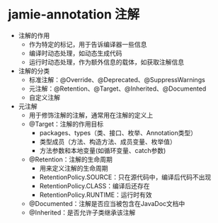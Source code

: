 # jamie-annotation 注解
- 注解的作用
    - 作为特定的标记，用于告诉编译器一些信息
    - 编译时动态处理，如动态生成代码
    - 运行时动态处理，作为额外信息的载体，如获取注解信息
- 注解的分类
    - 标准注解：@Override、@Deprecated、@SuppressWarnings
    - 元注解：@Retention、@Target、@Inherited、@Documented
    - 自定义注解
- 元注解
    - 用于修饰注解的注解，通常用在注解的定义上
    - @Target：注解的作用目标
        - packages、types（类、接口、枚举、Annotation类型）
        - 类型成员（方法、构造方法、成员变量、枚举值）
        - 方法参数和本地变量(如循环变量、catch参数)
    - @Retention：注解的生命周期
        - 用来定义注解的生命周期
        - RetentionPolicy.SOURCE：只在源代码中，编译后代码不出现
        - RetentionPolicy.CLASS：编译后还存在
        - RetentionPolicy.RUNTIME：运行时有效
    - @Documented：注解是否应当被包含在JavaDoc文档中
    - @Inherited：是否允许子类继承该注解